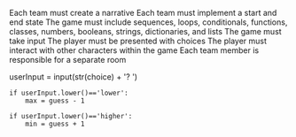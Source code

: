 Each team must create a narrative
Each team must implement a start and end state
The game must include sequences, loops, conditionals, functions, classes, numbers, booleans, strings, dictionaries, and lists
The game must take input
The player must be presented with choices
The player must interact with other characters within the game
Each team member is responsible for a separate room

userInput = input(str(choice) + '? ')

    if userInput.lower()=='lower':
        max = guess - 1

    if userInput.lower()=='higher':
        min = guess + 1